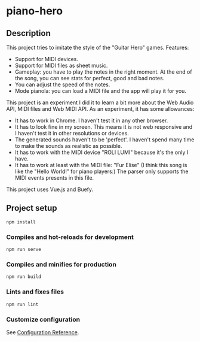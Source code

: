 # piano-hero

## Description

This project tries to imitate the style of the "Guitar Hero" games. Features:

- Support for MIDI devices.
- Support for MIDI files as sheet music.
- Gameplay: you have to play the notes in the right moment. At the end of the song, you can see stats for perfect, good and bad notes.
- You can adjust the speed of the notes.
- Mode pianola: you can load a MIDI file and the app will play it for you.

This project is an experiment I did it to learn a bit more about the Web Audio API, MIDI files and Web MIDI API. As an experiment, it has some allowances:

- It has to work in Chrome. I haven't test it in any other browser.
- It has to look fine in my screen. This means it is not web responsive and I haven't test it in other resolutions or devices.
- The generated sounds haven't to be 'perfect'. I haven't spend many time to make the sounds as realistic as possible.
- It has to work with the MIDI device "ROLI LUMI" because it's the only I have.
- It has to work at least with the MIDI file: "Fur Elise" (I think this song is like the "Hello World!" for piano players:) The parser only supports the MIDI events presents in this file.

This project uses Vue.js and Buefy.

## Project setup
```
npm install
```

### Compiles and hot-reloads for development
```
npm run serve
```

### Compiles and minifies for production
```
npm run build
```

### Lints and fixes files
```
npm run lint
```

### Customize configuration
See [Configuration Reference](https://cli.vuejs.org/config/).
